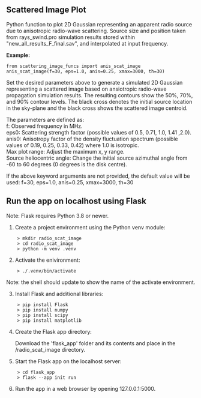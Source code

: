## Scattered Image Plot

Python function to plot 2D Gaussian representing an apparent radio source due to anisotropic radio-wave scattering.
Source size and position taken from rays_swind.pro simulation results stored within "new_all_results_F_final.sav", and interpolated at input frequency.

**Example:**  
```
from scattering_image_funcs import anis_scat_image  
anis_scat_image(f=30, eps=1.0, anis=0.25, xmax=3000, th=30)  
```  

Set the desired parameters above to generate a simulated 2D Gaussian representing a scattered image
based on ansiotropic radio-wave propagation simulation results. The resulting contours show the
50%, 70%, and 90% contour levels. The black cross denotes the initial source location in the sky-plane
and the black cross shows the scattered image centroid.  
  
The parameters are defined as:  
f: Observed frequency in MHz.  
eps0: Scattering strength factor (possible values of 0.5, 0.71, 1.0, 1.41 ,2.0).  
anis0: Anisotropy factor of the density fluctuation spectrum (possible values of 0.19, 0.25, 0.33, 0.42) where 1.0 is isotropic.  
Max plot range: Adjust the maximum x, y range.  
Source heliocentric angle: Change the initial source azimuthal angle from -60 to 60 degrees (0 degrees is the disk centre). 

If the above keyword arguments are not provided, the default value will be used:
f=30, eps=1.0, anis=0.25, xmax=3000, th=30

## Run the app on localhost using Flask

Note: Flask requires Python 3.8 or newer.

1. Create a project environment using the Python venv module:

```
	> mkdir radio_scat_image
	> cd radio_scat_image
	> python -m venv .venv
```

2. Activate the enivironment:

```
	> ./.venv/bin/activate
```

Note: the shell should update to show the name of the activate environment.

3. Install Flask and additional libraries:

```
	> pip install Flask
	> pip install numpy
	> pip install scipy
	> pip install matplotlib
```

4. Create the Flask app directory:

	Download the 'flask_app' folder and its contents and place in the /radio_scat_image directory.

5. Start the Flask app on the localhost server:

```
	> cd flask_app
	> flask --app init run
```

6. Run the app in a web browser by opening 127.0.0.1:5000.
